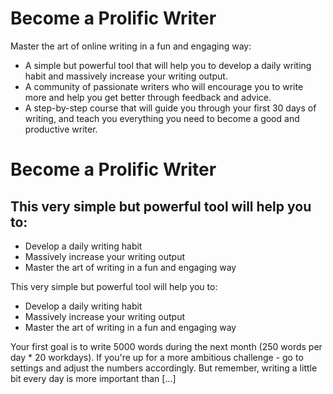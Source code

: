 # Become a Prolific Writer
Master the art of online writing in a fun and engaging way:
- A simple but powerful tool that will help you to develop a daily writing habit and massively increase your writing output.
- A community of passionate writers who will encourage you to write more and help you get better through feedback and advice.
- A step-by-step course that will guide you through your first 30 days of writing, and teach you everything you need to become a good and productive writer.
# Become a Prolific Writer

## This very simple but powerful tool will help you to:

-   Develop a daily writing habit
-   Massively increase your writing output
-   Master the art of writing in a fun and engaging way

This very simple but powerful tool will help you to:
<ul>
<li>Develop a daily writing habit</li>
<li>Massively increase your writing output</li>
<li>Master the art of writing in a fun and engaging way</li>
</ul>


Your first goal is to write 5000 words during the next month (250 words per day * 20 workdays). If you're up for a more ambitious challenge - go to settings and adjust the numbers accordingly. But remember, writing a little bit every day is more important than [...]
 